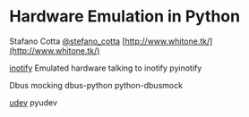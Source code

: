Hardware Emulation in Python
============================
Stafano Cotta
[@stefano_cotta](https://twitter.com/stefano_cotta)
[http://www.whitone.tk/](http://www.whitone.tk/)

[inotify](http://en.wikipedia.org/wiki/Inotify)
Emulated hardware talking to inotify 
pyinotify

Dbus mocking
dbus-python
python-dbusmock

[udev](http://en.wikipedia.org/wiki/Udev)
pyudev
